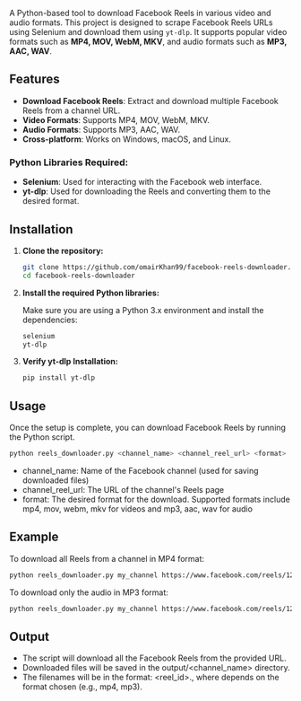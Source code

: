 
A Python-based tool to download Facebook Reels in various video and audio formats. This project is designed to scrape Facebook Reels URLs using Selenium and download them using `yt-dlp`. It supports popular video formats such as **MP4, MOV, WebM, MKV**, and audio formats such as **MP3, AAC, WAV**.

## Features

- **Download Facebook Reels**: Extract and download multiple Facebook Reels from a channel URL.
- **Video Formats**: Supports MP4, MOV, WebM, MKV.
- **Audio Formats**: Supports MP3, AAC, WAV.
- **Cross-platform**: Works on Windows, macOS, and Linux.


### Python Libraries Required:
- **Selenium**: Used for interacting with the Facebook web interface.
- **yt-dlp**: Used for downloading the Reels and converting them to the desired format.

## Installation

1. **Clone the repository:**

   ```bash
   git clone https://github.com/omairKhan99/facebook-reels-downloader.git
   cd facebook-reels-downloader
    ```

2. **Install the required Python libraries:**

   Make sure you are using a Python 3.x environment and install the dependencies:

   ```bash
   selenium
   yt-dlp

3. **Verify yt-dlp Installation:**
   ```bash
   pip install yt-dlp
   ```

## Usage

Once the setup is complete, you can download Facebook Reels by running the Python script.
 ```bash 
python reels_downloader.py <channel_name> <channel_reel_url> <format>
```
- channel_name: Name of the Facebook channel (used for saving downloaded files)
- channel_reel_url: The URL of the channel's Reels page
- format: The desired format for the download. Supported formats include mp4, mov, webm, mkv for videos and mp3, aac, wav for audio


## Example
To download all Reels from a channel in MP4 format:
 ```bash 
python reels_downloader.py my_channel https://www.facebook.com/reels/1234567890 mp4
```

To download only the audio in MP3 format:
```bash 
python reels_downloader.py my_channel https://www.facebook.com/reels/1234567890 mp3
```


## Output

- The script will download all the Facebook Reels from the provided URL.
- Downloaded files will be saved in the output/<channel_name> directory.
- The filenames will be in the format: <reel_id>.<ext>, where <ext> depends on the format chosen (e.g., mp4, mp3).


